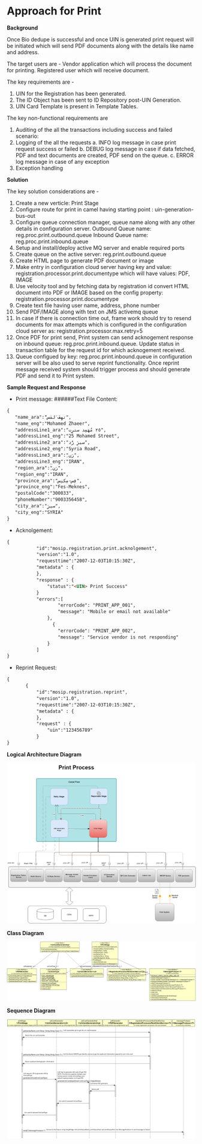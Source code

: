 # Approach for Print

**Background**

Once Bio dedupe is successful and once UIN is generated print request will be initiated which will send PDF documents along with the details like name and address.

The target users are -
Vendor application which will process the document for printing.
Registered user which will receive document.

The key requirements are -
1. UIN for the Registration has been generated.
2. The ID Object has been sent to ID Repository post-UIN Generation.
3. UIN Card Template is present in Template Tables.


The key non-functional requirements are
1.	Auditing of the all the transactions including success and failed scenario:
2.	Logging of the all the requests
a.	INFO log message in case print request success or failed
b.	DEBUG log message in case if data fetched, PDF and text documents are created, PDF send on the queue.
c.	ERROR log message in case of any exception
3.	Exception handling


**Solution**

The key solution considerations are -
1.	Create a new verticle: Print Stage
2.	Configure route for print in camel having starting point : uin-generation-bus-out
3.	Configure queue connection manager, queue name along with any other details in configuration server. 
	Outbound Queue name: reg.proc.print.outbound.queue
	Inbound Queue name: reg.proc.print.inbound.queue
4.	Setup and install/deploy active MQ server and enable required ports
5.	Create queue on the active server: reg.print.outbound.queue
6.	Create HTML page to generate PDF document or image
7.	Make entry in configuration cloud server having key and value:
registration.processor.print.documentype which will have values: PDF, IMAGE
8.	Use velocity tool and by fetching data by registration id convert HTML document into PDF or IMAGE based on the config property: registration.processor.print.documentype
9.	Create text file having user name, address, phone number
10.	Send PDF/IMAGE along with text on JMS activemq queue
11.	In case if there is connection time out, frame work should try to resend documents for max attempts which is configured in the configuration cloud server as: registration.processor.max.retry=5
12. Once PDF for print send, Print system can send acknogement response on inbound queue: reg.proc.print.inbound.queue.
	Update status in transaction table for the request id for which acknogement received.
13. Queue configued by key: reg.proc.print.inbound.queue in configuration server will be also used to serve reprint functionality.
	Once reprint message received system should trigger process and should generate PDF and send it to Print system.
	
**Sample Request and Response**
- Print message:
 ######Text File Content:
 ```html
 { 
	"name_ara":"َتهِفَ َلمَس",
	"name_eng":"Mohamed Zhaeer",
	"addressLine1_ara":"٢٥ مُهَمِد سترِِت",
	"addressLine1_eng":"25 Mohamed Street",
	"addressLine2_ara":"سيرَِ رَُد",
	"addressLine2_eng":"Syria Road",
	"addressLine3_ara":"ِرَن",
	"addressLine3_eng":"IRAN",
	"region_ara":"ِرَن",
	"region_eng":"IRAN",
	"province_ara":"فِس-مِكنِس",
	"province_eng":"Fes-Meknes",
	"postalCode":"300033",
	"phoneNumber":"9003356458",
	"city_ara":"سيرَِ",
	"city_eng":"SYRIA"
}
```

- Acknolgement:

 ```html
{ 
			"id":"mosip.registration.print.acknolgement",			
			"version":"1.0",	
			"requesttime":"2007-12-03T10:15:30Z",
			"metadata" : {
			},
			"response" : {
				"status":"<UIN> Print Success"
			}
			"errors":[
					"errorCode": "PRINT_APP_001",
					"message": "Mobile or email not available"
				},
				  {
					"errorCode": "PRINT_APP_002",
					"message": "Service vendor is not responding"
				}
			]
}
```

- Reprint Request:

 ```html
{ 
		{
			"id":"mosip.registration.reprint",			
			"version":"1.0",	
			"requesttime":"2007-12-03T10:15:30Z",
			"metadata" : {
			},
			"request" : {
				"uin":"123456789"
			}
}
```	
	
	
**Logical Architecture Diagram**

![logical class diagram](_images/reg_logical_arch_print_diagram.png)


**Class Diagram**

![Printing_stage class diagram](_images/print_stage_class_diagram.png)

**Sequence Diagram**

![Printing_stage seq diagram](_images/print_stage_seq_diagram.png)

